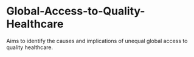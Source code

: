 # Global-Access-to-Quality-Healthcare
Aims to identify the causes and implications of unequal global access to quality healthcare.
